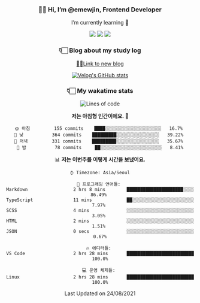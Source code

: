 <div align='center'>
  
### 👋🏻 Hi, I’m @emewjin, Frontend Developer 
I’m currently learning 🌱 
    
  <img src="https://img.shields.io/badge/javascript-F7DF1E?style=for-the-badge&logo=javascript&logoColor=black"/>
  <img src="https://img.shields.io/badge/react.js-61DAFB?style=for-the-badge&logo=react&logoColor=black"/>
    <img src="https://img.shields.io/badge/vue.js-4FC08D?style=for-the-badge&logo=vue.js&logoColor=white"/>

### 👇🏻 Blog about my study log
  [🏃🏻Link to new blog](https://emewjin.github.io/)  
  
 [![Velog's GitHub stats](https://velog-readme-stats.vercel.app/api?name=1703979&tag=javascript)](https://github.com/eungyeole/velog-readme-stats)


### 👇🏻 My wakatime stats  
  
<!--START_SECTION:waka-->
![Lines of code](https://img.shields.io/badge/%EC%A0%80%EB%8A%94%20%EC%97%AC%ED%83%9C%EA%B9%8C%EC%A7%80%20-63292%20%EC%A4%84%EC%9D%98%20%EC%BD%94%EB%93%9C%EB%A5%BC%20%EC%9E%91%EC%84%B1%ED%96%88%EC%96%B4%EC%9A%94.-blue)

**저는 아침형 인간이에요. 🐤** 

```text
🌞 아침         155 commits    ████░░░░░░░░░░░░░░░░░░░░░   16.7% 
🌆 낮　         364 commits    █████████░░░░░░░░░░░░░░░░   39.22% 
🌃 저녁         331 commits    █████████░░░░░░░░░░░░░░░░   35.67% 
🌙 밤　         78 commits     ██░░░░░░░░░░░░░░░░░░░░░░░   8.41%

```


📊 **저는 이번주를 이렇게 시간을 보냈어요.** 

```text
⌚︎ Timezone: Asia/Seoul

💬 프로그래밍 언어들: 
Markdown                 2 hrs 8 mins        █████████████████████░░░░   86.49% 
TypeScript               11 mins             ██░░░░░░░░░░░░░░░░░░░░░░░   7.97% 
SCSS                     4 mins              ░░░░░░░░░░░░░░░░░░░░░░░░░   3.05% 
HTML                     2 mins              ░░░░░░░░░░░░░░░░░░░░░░░░░   1.51% 
JSON                     0 secs              ░░░░░░░░░░░░░░░░░░░░░░░░░   0.67%

🔥 에디터들: 
VS Code                  2 hrs 28 mins       █████████████████████████   100.0%

💻 운영 체제들: 
Linux                    2 hrs 28 mins       █████████████████████████   100.0%

```


 Last Updated on 24/08/2021
<!--END_SECTION:waka-->
 </div>
<!---
Emewjin/Emewjin is a ✨ special ✨ repository because its `README.md` (this file) appears on your GitHub profile.
You can click the Preview link to take a look at your changes.
--->

